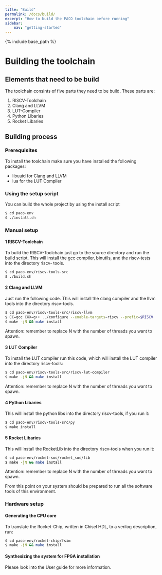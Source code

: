 ```yaml
---
title: "Build"
permalink: /docs/build/
excerpt: "How to build the PACO toolchain before running"
sidebar:
    nav: "getting-started"
---
```


{% include base_path %}

# Building the toolchain

## Elements that need to be build

The toolchain consints of five parts they need to be build. These parts are:

1. RISCV-Toolchain
2. Clang and LLVM
3. LUT-Compiler
4. Python Libaries
5. Rocket Libaries

## Building process

### Prerequisites

To install the toolchain make sure you have installed the following packages:
- libuuid for Clang and LLVM
- lua for the LUT Compiler

### Using the setup script

You can build the whole project by using the install script

```bash
$ cd paco-env
$ ./install.sh
```

### Manual setup

#### 1 RISCV-Toolchain

To build the RISCV-Toolchain just go to the source directory and run the build script. 
This will install the gcc compiler, binutils, and the riscv-tests into the directory riscv-
tools.

```bash
$ cd paco-env/riscv-tools-src
$ ./build.sh
```

#### 2 Clang and LLVM

Just run the following code. This will install the clang compiler and the llvm tools into the directory riscv-tools.

```bash
$ cd paco-env/riscv-tools-src/riscv-llvm
$ CC=gcc CXX=g++ ../configure --enable-targets=riscv --prefix=$RISCV
$ make -jN && make install
```
Attention: remember to replace N with the number of threads you want to spawn.

#### 3 LUT Compiler

To install the LUT compiler run this code, which will install the LUT compiler into the directory riscv-tools:

```bash
$ cd paco-env/riscv-tools-src/riscv-lut-compiler
$ make -jN && make install
```
Attention: remember to replace N with the number of threads you want to spawn.

#### 4 Python Libaries

This will install the python libs into the directory riscv-tools, if you run it:
```bash
$ cd paco-env/riscv-tools-src/py
$ make install
```

#### 5 Rocket Libaries

This will install the RocketLib into the directory riscv-tools when you run it:
```bash
$ cd paco-env/rocket-soc/rocket_soc/lib
$ make -jN && make install
```
Attention: remember to replace N with the number of threads you want to spawn.


From this point on your system should be prepared to run all the software tools of this
environment.

### Hardware setup

#### Generating the CPU core

To translate the Rocket-Chip, written in Chisel HDL, to a verilog description, run:
```bash
$ cd paco-env/rocket-chip/fsim
$ make -jN && make install
```

#### Synthesizing the system for FPGA installation

Please look into the User guide for more information. 
